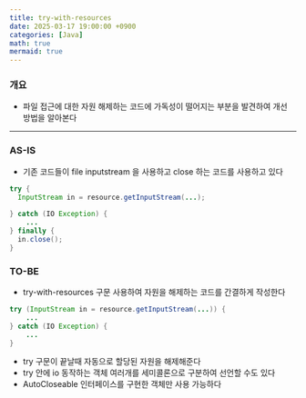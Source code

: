 ```yaml
---
title: try-with-resources 
date: 2025-03-17 19:00:00 +0900
categories: [Java]
math: true
mermaid: true
---
```


### 개요
- 파일 접근에 대한 자원 해제하는 코드에 가독성이 떨어지는 부분을 발견하여 개선 방법을 알아본다

--- 

### AS-IS 
- 기존 코드들이 file inputstream 을 사용하고 close 하는 코드를 사용하고 있다 

```java
try {
  InputStream in = resource.getInputStream(...);
  
} catch (IO Exception) {
    ...
} finally {
  in.close();
}

```

### TO-BE
- try-with-resources 구문 사용하여 자원을 해제하는 코드를 간결하게 작성한다 

```java
try (InputStream in = resource.getInputStream(...)) {
    ...
} catch (IO Exception) {
    ...
}

```
 
- try 구문이 끝날때 자동으로 할당된 자원을 해제해준다 
- try 안에 io 동작하는 객체 여러개를 세미콜론으로 구분하여 선언할 수도 있다 
- AutoCloseable 인터페이스를 구현한 객체만 사용 가능하다
